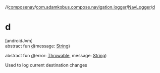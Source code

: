 //[composenav](../../../index.md)/[com.adamkobus.compose.navigation.logger](../index.md)/[NavLogger](index.md)/[d](d.md)

# d

[androidJvm]\
abstract fun [d](d.md)(message: [String](https://kotlinlang.org/api/latest/jvm/stdlib/kotlin/-string/index.html))

abstract fun [d](d.md)(error: [Throwable](https://kotlinlang.org/api/latest/jvm/stdlib/kotlin/-throwable/index.html), message: [String](https://kotlinlang.org/api/latest/jvm/stdlib/kotlin/-string/index.html))

Used to log current destination changes
